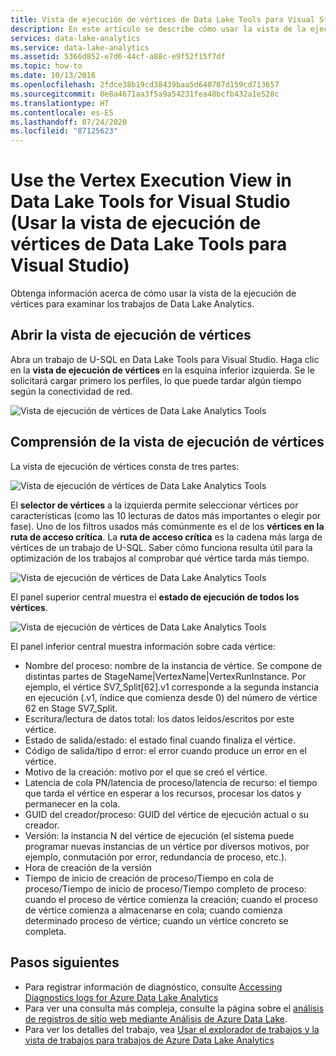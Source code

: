 ```yaml
---
title: Vista de ejecución de vértices de Data Lake Tools para Visual Studio
description: En este artículo se describe cómo usar la vista de la ejecución de vértices para examinar los trabajos de Data Lake Analytics.
services: data-lake-analytics
ms.service: data-lake-analytics
ms.assetid: 5366d852-e7d6-44cf-a88c-e9f52f15f7df
ms.topic: how-to
ms.date: 10/13/2016
ms.openlocfilehash: 2fdce38b19cd38439baa5d640707d159cd713657
ms.sourcegitcommit: 0e8a4671aa3f5a9a54231fea48bcfb432a1e528c
ms.translationtype: HT
ms.contentlocale: es-ES
ms.lasthandoff: 07/24/2020
ms.locfileid: "87125623"
---
```

# <a name="use-the-vertex-execution-view-in-data-lake-tools-for-visual-studio"></a>Use the Vertex Execution View in Data Lake Tools for Visual Studio (Usar la vista de ejecución de vértices de Data Lake Tools para Visual Studio)
Obtenga información acerca de cómo usar la vista de la ejecución de vértices para examinar los trabajos de Data Lake Analytics.


## <a name="open-the-vertex-execution-view"></a>Abrir la vista de ejecución de vértices
Abra un trabajo de U-SQL en Data Lake Tools para Visual Studio. Haga clic en la **vista de ejecución de vértices** en la esquina inferior izquierda. Se le solicitará cargar primero los perfiles, lo que puede tardar algún tiempo según la conectividad de red.

![Vista de ejecución de vértices de Data Lake Analytics Tools](./media/data-lake-analytics-data-lake-tools-use-vertex-execution-view/data-lake-tools-open-vertex-execution-view.png)

## <a name="understand-vertex-execution-view"></a>Comprensión de la vista de ejecución de vértices
La vista de ejecución de vértices consta de tres partes:

![Vista de ejecución de vértices de Data Lake Analytics Tools](./media/data-lake-analytics-data-lake-tools-use-vertex-execution-view/data-lake-tools-vertex-execution-view.png)

El **selector de vértices** a la izquierda permite seleccionar vértices por características (como las 10 lecturas de datos más importantes o elegir por fase). Uno de los filtros usados más comúnmente es el de los **vértices en la ruta de acceso crítica**. La **ruta de acceso crítica** es la cadena más larga de vértices de un trabajo de U-SQL. Saber cómo funciona resulta útil para la optimización de los trabajos al comprobar qué vértice tarda más tiempo.
  
![Vista de ejecución de vértices de Data Lake Analytics Tools](./media/data-lake-analytics-data-lake-tools-use-vertex-execution-view/data-lake-tools-vertex-execution-view-pane2.png)

El panel superior central muestra el **estado de ejecución de todos los vértices**.
  
![Vista de ejecución de vértices de Data Lake Analytics Tools](./media/data-lake-analytics-data-lake-tools-use-vertex-execution-view/data-lake-tools-vertex-execution-view-pane3.png)

El panel inferior central muestra información sobre cada vértice:
* Nombre del proceso: nombre de la instancia de vértice. Se compone de distintas partes de StageName|VertexName|VertexRunInstance. Por ejemplo, el vértice SV7_Split[62].v1 corresponde a la segunda instancia en ejecución (.v1, índice que comienza desde 0) del número de vértice 62 en Stage SV7_Split.
* Escritura/lectura de datos total: los datos leídos/escritos por este vértice.
* Estado de salida/estado: el estado final cuando finaliza el vértice.
* Código de salida/tipo d error: el error cuando produce un error en el vértice.
* Motivo de la creación: motivo por el que se creó el vértice.
* Latencia de cola PN/latencia de proceso/latencia de recurso: el tiempo que tarda el vértice en esperar a los recursos, procesar los datos y permanecer en la cola.
* GUID del creador/proceso: GUID del vértice de ejecución actual o su creador.
* Versión: la instancia N del vértice de ejecución (el sistema puede programar nuevas instancias de un vértice por diversos motivos, por ejemplo, conmutación por error, redundancia de proceso, etc.).
* Hora de creación de la versión
* Tiempo de inicio de creación de proceso/Tiempo en cola de proceso/Tiempo de inicio de proceso/Tiempo completo de proceso: cuando el proceso de vértice comienza la creación; cuando el proceso de vértice comienza a almacenarse en cola; cuando comienza determinado proceso de vértice; cuando un vértice concreto se completa.

## <a name="next-steps"></a>Pasos siguientes
* Para registrar información de diagnóstico, consulte [Accessing Diagnostics logs for Azure Data Lake Analytics](data-lake-analytics-diagnostic-logs.md)
* Para ver una consulta más compleja, consulte la página sobre el [análisis de registros de sitio web mediante Análisis de Azure Data Lake](data-lake-analytics-analyze-weblogs.md).
* Para ver los detalles del trabajo, vea [Usar el explorador de trabajos y la vista de trabajos para trabajos de Azure Data Lake Analytics](data-lake-analytics-data-lake-tools-view-jobs.md)
